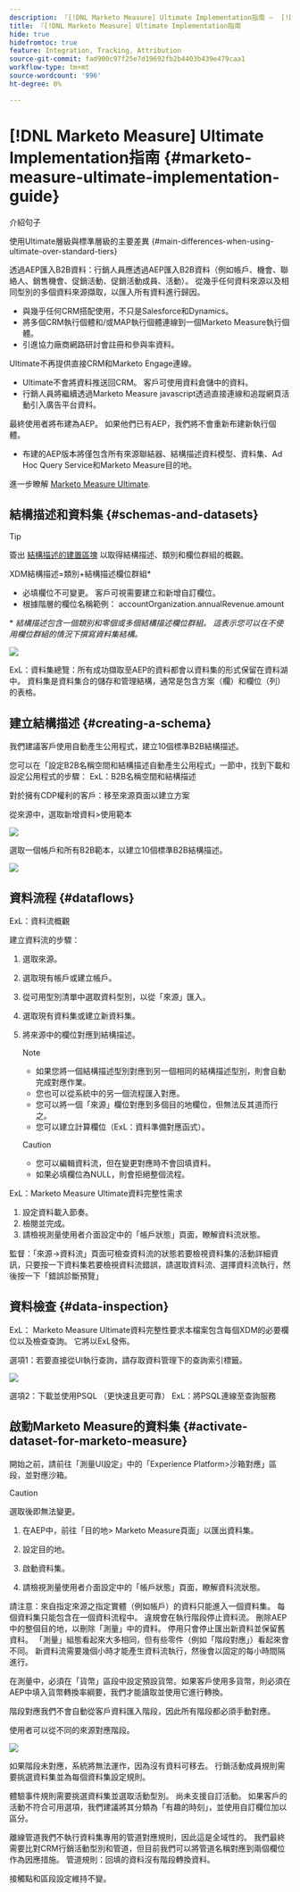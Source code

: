 ```yaml
---
description: 『[!DNL Marketo Measure] Ultimate Implementation指南 —  [!DNL Marketo Measure]  — 產品檔案'
title: 『[!DNL Marketo Measure] Ultimate Implementation指南
hide: true
hidefromtoc: true
feature: Integration, Tracking, Attribution
source-git-commit: fad900c97f25e7d19692fb2b4403b439e479caa1
workflow-type: tm+mt
source-wordcount: '996'
ht-degree: 0%

---
```


# [!DNL Marketo Measure] Ultimate Implementation指南 {#marketo-measure-ultimate-implementation-guide}

介紹句子

使用Ultimate層級與標準層級的主要差異 {#main-differences-when-using-ultimate-over-standard-tiers}

透過AEP匯入B2B資料：行銷人員應透過AEP匯入B2B資料（例如帳戶、機會、聯絡人、銷售機會、促銷活動、促銷活動成員、活動）。 從幾乎任何資料來源以及相同型別的多個資料來源擷取，以匯入所有資料進行歸因。

* 與幾乎任何CRM搭配使用，不只是Salesforce和Dynamics。
* 將多個CRM執行個體和/或MAP執行個體連線到一個Marketo Measure執行個體。
* 引進協力廠商網路研討會註冊和參與率資料。

Ultimate不再提供直接CRM和Marketo Engage連線。

* Ultimate不會將資料推送回CRM。 客戶可使用資料倉儲中的資料。
* 行銷人員將繼續透過Marketo Measure javascript透過直接連線和追蹤網頁活動引入廣告平台資料。

最終使用者將布建為AEP。 如果他們已有AEP，我們將不會重新布建新執行個體。

* 布建的AEP版本將僅包含所有來源聯結器、結構描述資料模型、資料集、Ad Hoc Query Service和Marketo Measure目的地。

進一步瞭解 [Marketo Measure Ultimate](/help/marketo-measure-ultimate/marketo-measure-ultimate-overview.md).

## 結構描述和資料集 {#schemas-and-datasets}

>[!TIP]
>
>簽出 [結構描述的建置區塊](https://experienceleague.adobe.com/docs/experience-platform/xdm/schema/composition.html?lang=en#building-blocks-of-a-schema) 以取得結構描述、類別和欄位群組的概觀。

XDM結構描述=類別+結構描述欄位群組*

* 必填欄位不可變更。 客戶可視需要建立和新增自訂欄位。
* 根據階層的欄位名稱範例： accountOrganization.annualRevenue.amount

&#42; _結構描述包含一個類別和零個或多個結構描述欄位群組。 這表示您可以在不使用欄位群組的情況下撰寫資料集結構。_

![](assets/marketo-measure-ultimate-implementation-guide-.png)

ExL：資料集總覽：所有成功擷取至AEP的資料都會以資料集的形式保留在資料湖中。 資料集是資料集合的儲存和管理結構，通常是包含方案（欄）和欄位（列）的表格。

## 建立結構描述 {#creating-a-schema}

我們建議客戶使用自動產生公用程式，建立10個標準B2B結構描述。

您可以在「設定B2B名稱空間和結構描述自動產生公用程式」一節中，找到下載和設定公用程式的步驟： ExL：B2B名稱空間和結構描述

對於擁有CDP權利的客戶：移至來源頁面以建立方案

從來源中，選取新增資料>使用範本

![](assets/marketo-measure-ultimate-implementation-guide-.png)

選取一個帳戶和所有B2B範本，以建立10個標準B2B結構描述。

![](assets/marketo-measure-ultimate-implementation-guide-.png)

## 資料流程 {#dataflows}

ExL：資料流概觀

建立資料流的步驟：

1. 選取來源。
1. 選取現有帳戶或建立帳戶。
1. 從可用型別清單中選取資料型別，以從「來源」匯入。
1. 選取現有資料集或建立新資料集。
1. 將來源中的欄位對應到結構描述。

   >[!NOTE]
   >
   >* 如果您將一個結構描述型別對應到另一個相同的結構描述型別，則會自動完成對應作業。
   >* 您也可以從系統中的另一個流程匯入對應。
   >* 您可以將一個「來源」欄位對應到多個目的地欄位，但無法反其道而行之。
   >* 您可以建立計算欄位（ExL：資料準備對應函式）。

   >[!CAUTION]
   >
   >* 您可以編輯資料流，但在變更對應時不會回填資料。
   >* 如果必填欄位為NULL，則會拒絕整個流程。

ExL：Marketo Measure Ultimate資料完整性需求

1. 設定資料載入節奏。
1. 檢閱並完成。
1. 請檢視測量使用者介面設定中的「帳戶狀態」頁面，瞭解資料流狀態。

監督：「來源→資料流」頁面可檢查資料流的狀態若要檢視資料集的活動詳細資訊，只要按一下資料集若要檢視資料流錯誤，請選取資料流、選擇資料流執行，然後按一下「錯誤診斷預覽」

## 資料檢查 {#data-inspection}

ExL： Marketo Measure Ultimate資料完整性要求本檔案包含每個XDM的必要欄位以及檢查查詢。 它將以ExL發佈。

選項1：若要直接從UI執行查詢，請存取資料管理下的查詢索引標籤。

![](assets/marketo-measure-ultimate-implementation-guide-.png)

選項2：下載並使用PSQL （更快速且更可靠） ExL：將PSQL連線至查詢服務

## 啟動Marketo Measure的資料集 {#activate-dataset-for-marketo-measure}

開始之前，請前往「測量UI設定」中的「Experience Platform>沙箱對應」區段，並對應沙箱。

>[!CAUTION]
>
>選取後即無法變更。

1. 在AEP中，前往「目的地> Marketo Measure頁面」以匯出資料集。

1. 設定目的地。

1. 啟動資料集。

1. 請檢視測量使用者介面設定中的「帳戶狀態」頁面，瞭解資料流狀態。

請注意：來自指定來源之指定實體（例如帳戶）的資料只能進入一個資料集。 每個資料集只能包含在一個資料流程中。 違規會在執行階段停止資料流。
刪除AEP中的整個目的地，以刪除「測量」中的資料。 停用只會停止匯出新資料並保留舊資料。
「測量」組態看起來大多相同，但有些零件（例如「階段對應」）看起來會不同。
新資料流需要幾個小時才能產生資料流執行，然後會以固定的每小時間隔進行。

在測量中，必須在「貨幣」區段中設定預設貨幣。如果客戶使用多貨幣，則必須在AEP中填入貨幣轉換率綱要，我們才能讀取並使用它進行轉換。

階段對應我們不會自動從客戶資料匯入階段，因此所有階段都必須手動對應。

使用者可以從不同的來源對應階段。

![](assets/marketo-measure-ultimate-implementation-guide-.png)

如果階段未對應，系統將無法運作，因為沒有資料可移去。
行銷活動成員規則需要挑選資料集並為每個資料集設定規則。

體驗事件規則需要挑選資料集並選取活動型別。
尚未支援自訂活動。
如果客戶的活動不符合可用選項，我們建議將其分類為「有趣的時刻」，並使用自訂欄位加以區分。

離線管道我們不執行資料集專用的管道對應規則，因此這是全域性的。
我們最終需要比對CRM行銷活動型別和管道，但目前我們可以將管道名稱對應到兩個欄位作為因應措施。
管道規則：回填的資料沒有階段轉換資料。

接觸點和區段設定維持不變。

